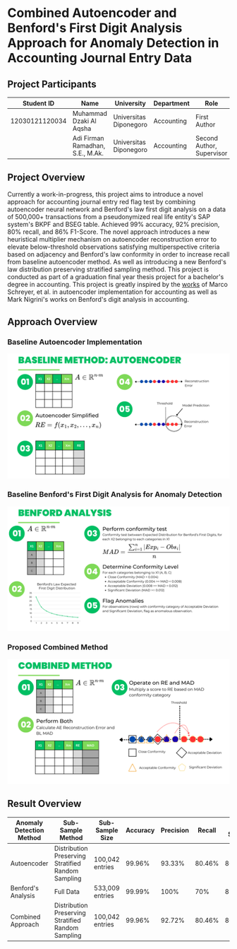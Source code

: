 # Combined Autoencoder and Benford's First Digit Analysis Approach for Anomaly Detection in Accounting Journal Entry Data

## Project Participants
| Student ID     | Name                             | University                         | Department | Role                      |
|----------------|--------------------------------- |------------------------------------|------------| ------------------------- |
| 12030121120034 | Muhammad Dzaki Al Aqsha          | Universitas Diponegoro             | Accounting | First Author              |
|                | Adi Firman Ramadhan, S.E., M.Ak. | Universitas Diponegoro             | Accounting | Second Author, Supervisor |

## Project Overview
Currently a work-in-progress, this project aims to introduce a novel approach for accounting journal entry red flag test by combining autoencoder neural network and Benford's law first digit analysis on a data of 500,000+ transactions from a pseudonymized real life entity's SAP system's BKPF and BSEG table. Achieved 99% accuracy, 92% precision, 80% recall, and 86% F1-Score. The novel approach introduces a new heuristical multiplier mechanism on autoencoder reconstruction error to elevate below-threshold observations satisfying multiperspective criteria based on adjacency and Benford's law conformity in order to increase recall from baseline autoencoder method. As well as introducing a new Benford's law distribution preserving stratified sampling method. This project is conducted as part of a graduation final year thesis project for a bachelor's degree in accounting. This project is greatly inspired by the [works](https://github.com/GitiHubi/deepAI) of Marco Schreyer, et al. in autoencoder implementation for accounting as well as Mark Nigrini's works on Benford's digit analysis in accounting.

## Approach Overview
### Baseline Autoencoder Implementation
![Baseline Implementation](images/Skripsi_Viz_1.png)

### Baseline Benford's First Digit Analysis for Anomaly Detection
![Baseline Implementation](images/Skripsi_Viz_2.png)

### Proposed Combined Method
![Proposed Method](images/Skripsi_Viz_3.png)

## Result Overview
| Anomaly Detection Method | Sub-Sample Method | Sub-Sample Size | Accuracy | Precision | Recall | F1-Score |
| ------------------------ | ----------------- | --------------- | ----------- | ----------- | ----------- | ----------- |
| Autoencoder | Distribution Preserving Stratified Random Sampling | 100,042 entries | 99.96% | 93.33% | 80.46% | 86.42% |
| Benford's Analysis | Full Data | 533,009 entries | 99.99% | 100% | 70% | 82.35% |
| Combined Approach | Distribution Preserving Stratified Random Sampling | 100,042 entries | 99.96% | 92.72% | 80.46% | 86.15% |
